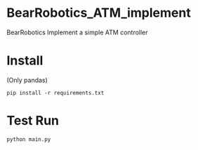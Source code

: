 # BearRobotics_ATM_implement
BearRobotics Implement a simple ATM controller

# Install
(Only pandas)

    pip install -r requirements.txt
    
# Test Run

    python main.py
